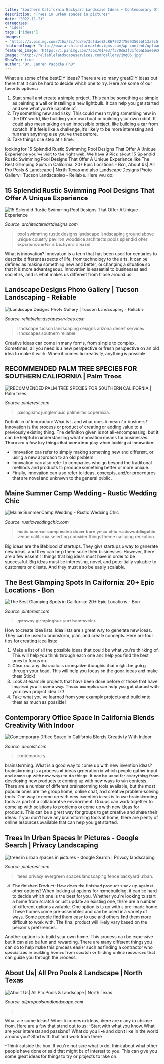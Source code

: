 ```yaml
---
title: "Southern California Backyard Landscape Ideas ~ Contemporary Office Space In California Blends Creativity With Indoor"
description: "Trees in urban spaces in pictures"
date: "2022-11-23"
categories:
- "ideas"
tags: ["ideas"]
images:
- "https://i.pinimg.com/736x/3c/fd/ae/3cfdae52c867932f75693565bf13a9c5.jpg"
featuredImage: "http://www.architectureartdesigns.com/wp-content/uploads/2015/02/15-Splendid-Rustic-Swimming-Pool-Designs-That-Offer-A-Unique-Experience-13-630x416.jpg"
featured_image: "https://i.pinimg.com/736x/0d/e3/f3/0de3f31fd6a1baee9c6e24d2c9213103.jpg"
image: "http://reliablelandscapeservices.com/gallery/img06.jpg"
ShowToc: true
author: "Dr. Camren Pacocha PhD"
---
```



What are some of the bestDIY ideas?
There are so many greatDIY ideas out there that it can be hard to decide which one to try. Here are some of our favorite options: 
1) Start small and create a simple project. This can be something as simple as painting a wall or installing a new lightbulb. It can help you get started and see what you’re capable of. 
2) Try something new and risky. This could mean trying something new in the DIY world, like building your own boat or building your own robot. It could also mean taking on an impossible project, like building a car from scratch. If it feels like a challenge, it’s likely to be more interesting and fun than anything else you’ve tried before. 
3) Take things one step at a time.

	

		
looking for 15 Splendid Rustic Swimming Pool Designs That Offer A Unique Experience you've visit to the right web. We have 8 Pics about 15 Splendid Rustic Swimming Pool Designs That Offer A Unique Experience like The Best Glamping Spots in California: 20+ Epic Locations - Bon, About Us| All Pro Pools &amp; Landscape | North Texas and also Landscape Designs Photo Gallery | Tucson Landscaping - Reliable. Here you go:
		
    
## 15 Splendid Rustic Swimming Pool Designs That Offer A Unique Experience

<img loading=lazy src="http://www.architectureartdesigns.com/wp-content/uploads/2015/02/15-Splendid-Rustic-Swimming-Pool-Designs-That-Offer-A-Unique-Experience-13-630x416.jpg" onerror="this.onerror=null;this.src='https://tse2.mm.bing.net/th?id=OIP.85Y77qRRKTSNG0RNnNTEogHaE4&amp;pid=15.1';" alt="15 Splendid Rustic Swimming Pool Designs That Offer A Unique Experience">

_Source: architectureartdesigns.com_

>pool swimming rustic designs landscape landscaping ground above unique country pavilion woodside architects pools splendid offer experience arterra backyard dressel. 

	

What is innovation?
Innovation is a term that has been used for centuries to describe different aspects of life, from technology to the arts. It can be defined as making something new and better, or changing a situation so that it is more advantageous. Innovation is essential to businesses and societies, and is what makes us different from those around us.

    
## Landscape Designs Photo Gallery | Tucson Landscaping - Reliable

<img loading=lazy src="http://reliablelandscapeservices.com/gallery/img06.jpg" onerror="this.onerror=null;this.src='https://tse2.mm.bing.net/th?id=OIP.H7DNaptaABJupnPxjheSJgHaFj&amp;pid=15.1';" alt="Landscape Designs Photo Gallery | Tucson Landscaping - Reliable">

_Source: reliablelandscapeservices.com_

>landscape tucson landscaping designs arizona desert services landscapes southern reliable. 

	

Creative ideas can come in many forms, from simple to complex. Sometimes, all you need is a new perspective or fresh perspective on an old idea to make it work. When it comes to creativity, anything is possible.

    
## RECOMMENDED PALM TREE SPECIES FOR SOUTHERN CALIFORNIA | Palm Trees

<img loading=lazy src="https://i.pinimg.com/736x/0d/e3/f3/0de3f31fd6a1baee9c6e24d2c9213103.jpg" onerror="this.onerror=null;this.src='https://tse2.mm.bing.net/th?id=OIP.ewNPWQjeIDqKwGiNotA-qgAAAA&amp;pid=15.1';" alt="RECOMMENDED PALM TREE SPECIES FOR SOUTHERN CALIFORNIA | Palm trees">

_Source: pinterest.com_

>paisagismo junglemusic palmeiras copernicia. 

	

Definition of innovation: What is it and what does it mean for business?
Innovation is the process or product of creating or adding value to a previously existing thing. The definition given is not all-encompassing, but it can be helpful in understanding what innovation means for businesses. 
There are a few key things that come into play when looking at innovation: 
- Innovation can refer to simply making something new and different, or using a new approach to an old problem. 
- Innovation can also refer to companies who go beyond the traditional methods and products to produce something better or more unique. 
- Finally, innovation can also refer to ideas, concepts, and/or procedures that are novel and unknown to the general public.

    
## Maine Summer Camp Wedding - Rustic Wedding Chic

<img loading=lazy src="https://rusticweddingchic.com/wp-content/uploads/2015/06/Black_Stewart_Kivalo_Photography_MS5A6362_low.jpg.optimal.jpg" onerror="this.onerror=null;this.src='https://tse2.mm.bing.net/th?id=OIP.0jcWId8wMMIQ_aQcgr3ZdgHaE8&amp;pid=15.1';" alt="Maine Summer Camp Wedding - Rustic Wedding Chic">

_Source: rusticweddingchic.com_

>rustic summer camp maine decor barn ymca chic rusticweddingchic venue california selecting consider things theme camping reception. 

	

Big ideas are the lifeblood of startups. They give startups a way to generate new ideas, and they can help them scale their businesses. However, there are a few essential things that big ideas must have in order to be successful. Big ideas must be interesting, novel, and potentially valuable to customers or clients. And they must also be easily scalable.

    
## The Best Glamping Spots In California: 20+ Epic Locations - Bon

<img loading=lazy src="https://i.pinimg.com/736x/3c/fd/ae/3cfdae52c867932f75693565bf13a9c5.jpg" onerror="this.onerror=null;this.src='https://tse3.mm.bing.net/th?id=OIP.4GC4jsF_GKj8Nh1O13EOSwHaE8&amp;pid=15.1';" alt="The Best Glamping Spots in California: 20+ Epic Locations - Bon">

_Source: pinterest.com_

>getaway glampinghub yurt bontraveler. 

	

How to create idea lists.
Idea lists are a great way to generate new ideas. They can be used to brainstorm, plan, and create concepts. Here are four tips for creating idea lists:
1. Make a list of all the possible ideas that could be what you're thinking of. This will help you think through each one and help you find the best ones to focus on.
2. Clear out any distractions ornegative thoughts that might be going through your head. This will help you focus on the good ideas and make them Stick!
3. Look at example projects that have been done before or those that have inspired you in some way. These examples can help you get started with your own project idea list!
4. Take what you've learned from your example projects and build onto them as much as possible!

    
## Contemporary Office Space In California Blends Creativity With Indoor

<img loading=lazy src="https://cdn.decoist.com/wp-content/uploads/2013/06/plants-in-the-office.jpg" onerror="this.onerror=null;this.src='https://tse2.mm.bing.net/th?id=OIP.gSOhu8Z-9IWcU457iU4n3gHaE7&amp;pid=15.1';" alt="Contemporary Office Space In California Blends Creativity With Indoor">

_Source: decoist.com_

>contemporary. 

	

brainstorming: What is a good way to come up with new invention ideas?
brainstorming is a process of ideas generation in which people gather input and come up with new ways to do things. It can be used for everything from developing new products to coming up with new ways to win contests. There are a number of different brainstorming tools available, but the most popular ones are the group home, online chat, and creative problem-solving tools. 
One way to come up with new invention ideas is to use brainstorming tools as part of a collaborative environment. Groups can work together to come up with solutions to problems or come up with new ideas for products. This can be a great way for groups to get creative and share their ideas. If you don't have any brainstorming tools at home, there are plenty of online resources available that can help you get started.

    
## Trees In Urban Spaces In Pictures - Google Search | Privacy Landscaping

<img loading=lazy src="https://i.pinimg.com/736x/12/26/fa/1226fa1f01b82b2015a45588b57a619e--privacy-trees-evergreen-trees.jpg" onerror="this.onerror=null;this.src='https://tse1.mm.bing.net/th?id=OIP.aVH5cQ3HUzVjSoUF2J_ZCAHaLE&amp;pid=15.1';" alt="trees in urban spaces in pictures - Google Search | Privacy landscaping">

_Source: pinterest.com_

>trees privacy evergreen spaces landscaping fence backyard urban. 

	

4. The finished Product: How does the finished product stack up against other options?
When looking at options for homebuilding, it can be hard to decide which one is the best for you. Whether you're looking to start a home from scratch or just update an existing one, there are a number of different options available. 
One option is to go with a pre-made home. These homes come pre-assembled and can be used in a variety of ways. Some people find them easy to use and others find them more difficult to work with. The final product will likely vary based on the person's preferences. 

Another option is to build your own home. This process can be expensive but it can also be fun and rewarding. There are many different things you can do to help make this process easier such as finding a contractor who specializes in building homes from scratch or finding online resources that can guide you through the process.

    
## About Us| All Pro Pools &amp; Landscape | North Texas

<img loading=lazy src="https://allpropoolsandlandscape.com/wp-content/uploads/2019/12/About-Us-Header.jpg" onerror="this.onerror=null;this.src='https://tse4.mm.bing.net/th?id=OIP.9fm4iHxGSNQPJGf2AhRa8AHaE5&amp;pid=15.1';" alt="About Us| All Pro Pools &amp; Landscape | North Texas">

_Source: allpropoolsandlandscape.com_

>. 

	

What are some ideas?
When it comes to ideas, there are many to choose from. Here are a few that stand out to us:
-Start with what you know. What are your interests and passions? What do you like and don't like in the world around you? Start with that and work from there.

-Think outside the box. If you're not sure what to do, think about what other people have done or said that might be of interest to you. This can give you some great ideas for things to try or projects to take on.

